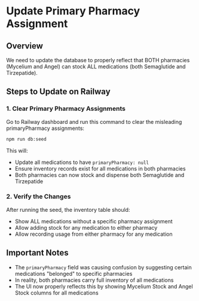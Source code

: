 # Update Primary Pharmacy Assignment

## Overview
We need to update the database to properly reflect that BOTH pharmacies (Mycelium and Angel) can stock ALL medications (both Semaglutide and Tirzepatide).

## Steps to Update on Railway

### 1. Clear Primary Pharmacy Assignments
Go to Railway dashboard and run this command to clear the misleading primaryPharmacy assignments:

```bash
npm run db:seed
```

This will:
- Update all medications to have `primaryPharmacy: null`
- Ensure inventory records exist for all medications in both pharmacies
- Both pharmacies can now stock and dispense both Semaglutide and Tirzepatide

### 2. Verify the Changes
After running the seed, the inventory table should:
- Show ALL medications without a specific pharmacy assignment
- Allow adding stock for any medication to either pharmacy
- Allow recording usage from either pharmacy for any medication

## Important Notes
- The `primaryPharmacy` field was causing confusion by suggesting certain medications "belonged" to specific pharmacies
- In reality, both pharmacies carry full inventory of all medications
- The UI now properly reflects this by showing Mycelium Stock and Angel Stock columns for all medications

